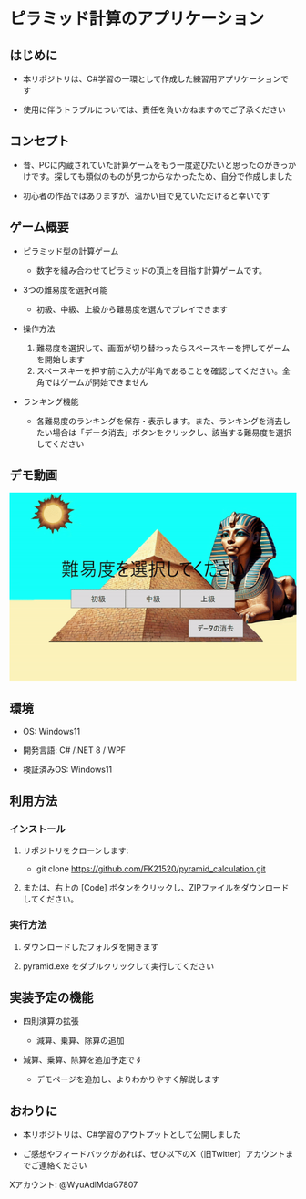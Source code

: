 # **ピラミッド計算のアプリケーション**

## **はじめに**

- 本リポジトリは、C#学習の一環として作成した練習用アプリケーションです

- 使用に伴うトラブルについては、責任を負いかねますのでご了承ください

## **コンセプト**
- 昔、PCに内蔵されていた計算ゲームをもう一度遊びたいと思ったのがきっかけです。探しても類似のものが見つからなかったため、自分で作成しました

- 初心者の作品ではありますが、温かい目で見ていただけると幸いです

## **ゲーム概要**

- ピラミッド型の計算ゲーム
    - 数字を組み合わせてピラミッドの頂上を目指す計算ゲームです。

- 3つの難易度を選択可能
    - 初級、中級、上級から難易度を選んでプレイできます

- 操作方法
    1. 難易度を選択して、画面が切り替わったらスペースキーを押してゲームを開始します
    2. スペースキーを押す前に入力が半角であることを確認してください。全角ではゲームが開始できません

- ランキング機能
    - 各難易度のランキングを保存・表示します。また、ランキングを消去したい場合は「データ消去」ボタンをクリックし、該当する難易度を選択してください

## **デモ動画**
![デモ動画](image/demo_video.gif)

## **環境**

- OS: Windows11

- 開発言語: C# /.NET 8 / WPF

- 検証済みOS: Windows11

## **利用方法**

### **インストール**

1. リポジトリをクローンします:
    - git clone https://github.com/FK21520/pyramid_calculation.git

2. または、右上の [Code] ボタンをクリックし、ZIPファイルをダウンロードしてください。

### **実行方法**

1. ダウンロードしたフォルダを開きます

2. pyramid.exe をダブルクリックして実行してください

## **実装予定の機能**

- 四則演算の拡張
    - 減算、乗算、除算の追加

- 減算、乗算、除算を追加予定です
    - デモページを追加し、よりわかりやすく解説します

## **おわりに**

- 本リポジトリは、C#学習のアウトプットとして公開しました

- ご感想やフィードバックがあれば、ぜひ以下のX（旧Twitter）アカウントまでご連絡ください

Xアカウント: @WyuAdlMdaG7807